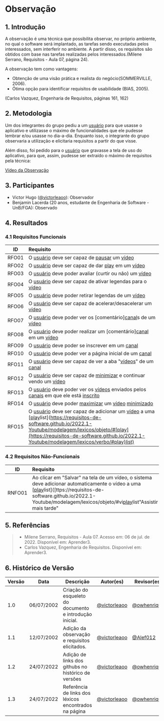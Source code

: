 # Observação

## 1. Introdução
A observação é uma técnica que possibilita observar, no próprio ambiente, no qual o software será implantado, as tarefas sendo executadas pelos interessados, sem interferir no ambiente. A partir disso, os requisitos são obtidos com base nas tarefas realizadas pelos interessados.(Milene Serrano, Requisitos - Aula 07, página 24).

A observação tem como vantagens:

- Obtenção de uma visão prática e realista do negócio(SOMMERVILLE, 2006).
- Ótima opção para identificar requisitos de usabilidade (BIAS, 2005).

(Carlos Vazquez, Engenharia de Requisitos, páginas 161, 162)

## 2. Metodologia
Um dos integrantes do grupo pediu a um [usuário](https://requisitos-de-software.github.io/2022.1-Youtube/modelagem/lexicos/objeto/#usuario) para que usasse o aplicativo e utilizasse o máximo de funcionalidades que ele pudesse lembrar e/ou usasse no dia-a-dia. Enquanto isso, o integrante do grupo observaria a utilização e elicitaria requisitos a partir do que visse.

Além disso, foi pedido para o [usuário](https://requisitos-de-software.github.io/2022.1-Youtube/modelagem/lexicos/objeto/#usuario) que gravasse a tela de uso do aplicativo, para que, assim, pudesse ser extraído o máximo de requisitos pela técnica:

[Vídeo da Observação](https://user-images.githubusercontent.com/33530818/178572814-c4af9a44-c9fe-42f3-be98-4f2f377a77e8.mp4)

## 3. Participantes
- Victor Hugo (<a href="https://github.com/victorleaoo">@victorleaoo</a>): Observador
- Benjamin Lacerda (20 anos, estudante de Engenharia de Software - UnB/FGA): Observado

## 4. Resultados
### 4.1 Requisitos Funcionais
| ID    | Requisito | 
| :-:   | :-------- |
| RFO01 | O [usuário](https://requisitos-de-software.github.io/2022.1-Youtube/modelagem/lexicos/objeto/#usuario) deve ser capaz de [pausar](https://requisitos-de-software.github.io/2022.1-Youtube/modelagem/lexicos/verbo/#pausar) um [vídeo](https://requisitos-de-software.github.io/2022.1-Youtube/modelagem/lexicos/objeto/#video) |
| RFO02 | O [usuário](https://requisitos-de-software.github.io/2022.1-Youtube/modelagem/lexicos/objeto/#usuario) deve ser capaz de dar [play](https://requisitos-de-software.github.io/2022.1-Youtube/modelagem/lexicos/verbo/#play) em um [vídeo](https://requisitos-de-software.github.io/2022.1-Youtube/modelagem/lexicos/objeto/#video) |
| RFO03 | O [usuário](https://requisitos-de-software.github.io/2022.1-Youtube/modelagem/lexicos/objeto/#usuario) deve poder avaliar (curtir ou não) um [vídeo](https://requisitos-de-software.github.io/2022.1-Youtube/modelagem/lexicos/objeto/#video) |
| RFO04 | O [usuário](https://requisitos-de-software.github.io/2022.1-Youtube/modelagem/lexicos/objeto/#usuario) deve ser capaz de ativar legendas para o [vídeo](https://requisitos-de-software.github.io/2022.1-Youtube/modelagem/lexicos/objeto/#video) |
| RFO05 | O [usuário](https://requisitos-de-software.github.io/2022.1-Youtube/modelagem/lexicos/objeto/#usuario) deve poder retirar legendas de um [vídeo](https://requisitos-de-software.github.io/2022.1-Youtube/modelagem/lexicos/objeto/#video) |
| RFO06 | O [usuário](https://requisitos-de-software.github.io/2022.1-Youtube/modelagem/lexicos/objeto/#usuario) deve ser capaz de acelerar/desacelerar um [vídeo](https://requisitos-de-software.github.io/2022.1-Youtube/modelagem/lexicos/objeto/#video) |
| RFO07 | O [usuário](https://requisitos-de-software.github.io/2022.1-Youtube/modelagem/lexicos/objeto/#usuario) deve poder ver os [comentário][canal](https://requisitos-de-software.github.io/2022.1-Youtube/modelagem/lexicos/objeto/#comentario)s de um [vídeo](https://requisitos-de-software.github.io/2022.1-Youtube/modelagem/lexicos/objeto/#video) |
| RFO08 | O [usuário](https://requisitos-de-software.github.io/2022.1-Youtube/modelagem/lexicos/objeto/#usuario) deve poder realizar um [comentário][canal](https://requisitos-de-software.github.io/2022.1-Youtube/modelagem/lexicos/objeto/#comentario) em um [vídeo](https://requisitos-de-software.github.io/2022.1-Youtube/modelagem/lexicos/objeto/#video) |
| RFO09 | O [usuário](https://requisitos-de-software.github.io/2022.1-Youtube/modelagem/lexicos/objeto/#usuario) deve poder se inscrever em um [canal](https://requisitos-de-software.github.io/2022.1-Youtube/modelagem/lexicos/objeto/#canal) |
| RFO10 | O [usuário](https://requisitos-de-software.github.io/2022.1-Youtube/modelagem/lexicos/objeto/#usuario) deve poder ver a página inicial de um [canal](https://requisitos-de-software.github.io/2022.1-Youtube/modelagem/lexicos/objeto/#canal) |
| RFO11 | O [usuário](https://requisitos-de-software.github.io/2022.1-Youtube/modelagem/lexicos/objeto/#usuario) deve ser capaz de ver a aba "[vídeos](https://requisitos-de-software.github.io/2022.1-Youtube/modelagem/lexicos/objeto/#video)" de um [canal](https://requisitos-de-software.github.io/2022.1-Youtube/modelagem/lexicos/objeto/#canal) |
| RFO12 | O [usuário](https://requisitos-de-software.github.io/2022.1-Youtube/modelagem/lexicos/objeto/#usuario) deve ser capaz de [minimizar](https://requisitos-de-software.github.io/2022.1-Youtube/modelagem/lexicos/verbo/#minimizar) e continuar vendo um [vídeo](https://requisitos-de-software.github.io/2022.1-Youtube/modelagem/lexicos/objeto/#video) |
| RFO13 | O [usuário](https://requisitos-de-software.github.io/2022.1-Youtube/modelagem/lexicos/objeto/#usuario) deve poder ver os [vídeos](https://requisitos-de-software.github.io/2022.1-Youtube/modelagem/lexicos/objeto/#video) enviados pelos [canais](https://requisitos-de-software.github.io/2022.1-Youtube/modelagem/lexicos/objeto/#canal) em que ele está [inscrito](https://requisitos-de-software.github.io/2022.1-Youtube/modelagem/lexicos/estado/#inscrito) |
| RFO14 | O [usuário](https://requisitos-de-software.github.io/2022.1-Youtube/modelagem/lexicos/objeto/#usuario) deve poder [maximizar](https://requisitos-de-software.github.io/2022.1-Youtube/modelagem/lexicos/verbo/#maximizar) um [vídeo](https://requisitos-de-software.github.io/2022.1-Youtube/modelagem/lexicos/objeto/#video) [minimizado](https://requisitos-de-software.github.io/2022.1-Youtube/modelagem/lexicos/estado/#minimizado) |
| RFO15 | O [usuário](https://requisitos-de-software.github.io/2022.1-Youtube/modelagem/lexicos/objeto/#usuario) deve ser capaz de adicionar um [vídeo](https://requisitos-de-software.github.io/2022.1-Youtube/modelagem/lexicos/objeto/#video) a uma [[play](https://requisitos-de-software.github.io/2022.1-Youtube/modelagem/lexicos/verbo/#play)list](https://requisitos-de-software.github.io/2022.1-Youtube/modelagem/lexicos/objeto/#[play](https://requisitos-de-software.github.io/2022.1-Youtube/modelagem/lexicos/verbo/#play)list) |

### 4.2 Requisitos Não-Funcionais
| ID     | Requisito | 
| :-:    | :-------- |
| RNFO01 | Ao clicar em "Salvar" na tela de um vídeo, o sistema deve adicionar automaticamente o vídeo a uma [[play](https://requisitos-de-software.github.io/2022.1-Youtube/modelagem/lexicos/verbo/#play)list]([ttps://requisitos-de-software.github.io/2022.1-Youtube/modelagem/lexicos/objeto/#vi[play](https://requisitos-de-software.github.io/2022.1-Youtube/modelagem/lexicos/verbo/#play)list"Assistir mais tarde" |

## 5. Referências
> - Milene Serrano, Requisitos - Aula 07. Acesso em: 06 de jul. de 2022. Disponível em: Aprender3.
> - Carlos Vazquez, Engenharia de Requisitos. Disponível em: Aprender3.

## 6. Histórico de Versão
| Versão | Data | Descrição | Autor(es) | Revisor(es) |
| ------ | ---- | --------- | --------- | ----------- |
| 1.0    | 06/07/2002 | Criação do esqueleto do documento e introdução inicial. | <a href="https://github.com/victorleaoo">@victorleaoo</a> | <a href="https://github.com/owhenrique">@owhenrique</a> |
| 1.1    | 12/07/2002 | Adição da observação e requisitos elicitados. | <a href="https://github.com/victorleaoo">@victorleaoo</a> | <a href="https://github.com/Alef012">@Alef012</a> |
| 1.2    | 24/07/2022 | Adição de links dos githubs no histórico de versões | <a href="https://github.com/victorleaoo">@victorleaoo</a> | <a href="https://github.com/owhenrique">@owhenrique</a> |
| 1.3    | 24/07/2022 | Referência de links dos léxicos encontrados na página | <a href="https://github.com/victorleaoo">@victorleaoo</a> | <a href="https://github.com/owhenrique">@owhenrique</a> |
